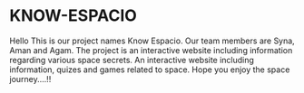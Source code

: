 # KNOW-ESPACIO

Hello 
This is our project names Know Espacio.
Our team members are Syna, Aman and Agam.
The project is an interactive website including information regarding various space secrets.
An interactive website including information, quizes and games related to space.
Hope you enjoy the space journey....!!
